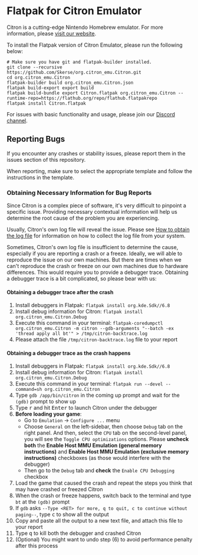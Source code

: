 # Flatpak for Citron Emulator

Citron is a cutting-edge Nintendo Homebrew emulator. For more information, please [visit our website](https://citron-emu.org/).

To install the Flatpak version of Citron Emulator, please run the following below: 

```
# Make sure you have git and flatpak-builder installed.
git clone --recursive https://github.com/Skerse/org.citron_emu.Citron.git
cd org.citron_emu.Citron
flatpak-builder build org.citron_emu.Citron.json
flatpak build-export export build
flatpak build-bundle export Citron.flatpak org.citron_emu.Citron --runtime-repo=https://flathub.org/repo/flathub.flatpakrepo
flatpak install Citron.flatpak
```

For issues with basic functionality and usage, please join our [Discord channel](https://discord.gg/VcSDxrBYUJ).

## Reporting Bugs

If you encounter any crashes or stability issues, please report them in the issues section of this repository.

When reporting, make sure to select the appropriate template and follow the instructions in the template.

### Obtaining Necessary Information for Bug Reports

Since Citron is a complex piece of software, it's very difficult to pinpoint a specific issue. Providing necessary contextual information will help us determine the root cause of the problem you are experiencing.

Usually, Citron's own log file will reveal the issue. Please see [How to obtain the log file](https://yuzu-emu.org/help/reference/log-files/) for information on how to collect the log file from your system.

Sometimes, Citron's own log file is insufficient to determine the cause, especially if you are reporting a crash or a freeze.
Ideally, we will able to reproduce the issue on our own machines. But there are times when we can't reproduce the crash or freeze on our own machines due to hardware differences. This would require you to provide a debugger trace.
Obtaining a debugger trace is a bit complicated, so please bear with us:

#### Obtaining a debugger trace after the crash

1. Install debuggers in Flatpak: `flatpak install org.kde.Sdk//6.8`
2. Install debug information for Citron: `flatpak install org.citron_emu.Citron.Debug`
3. Execute this command in your terminal: `flatpak-coredumpctl org.citron_emu.Citron -m citron --gdb-arguments "--batch -ex 'thread apply all bt'" > /tmp/citron-backtrace.log`
4. Please attach the file `/tmp/citron-backtrace.log` file to your report

#### Obtaining a debugger trace as the crash happens

1. Install debuggers in Flatpak: `flatpak install org.kde.Sdk//6.8`
2. Install debug information for Citron: `flatpak install org.citron_emu.Citron.Debug`
3. Execute this command in your terminal: `flatpak run --devel --command=sh org.citron_emu.Citron`
4. Type `gdb /app/bin/citron` in the coming up prompt and wait for the `(gdb)` prompt to show up
5. Type <kbd>r</kbd> and hit <kbd>Enter</kbd> to launch Citron under the debugger
6. **Before loading your game**:
    - Go to `Emulation` -> `Configure ...` menu
    - Choose `General` on the left-sidebar, then choose `Debug` tab on the right panel. And then, select the `CPU` tab on the second-level panel, you will see the `Toggle CPU optimizations` options. Please **uncheck both** the **Enable Host MMU Emulation (general memory instructions)** and **Enable Host MMU Emulation (exclusive memory instructions)** checkboxes (as those would interfere with the debugger)
    - Then go to the `Debug` tab and **check** the `Enable CPU Debugging` checkbox
7. Load the game that caused the crash and repeat the steps you think that may have crashed or freezed Citron
8. When the crash or freeze happens, switch back to the terminal and type `bt` at the `(gdb)` prompt
9. If `gdb` asks `--Type <RET> for more, q to quit, c to continue without paging--`, type <kbd>c</kbd> to show all the output
10. Copy and paste all the output to a new text file, and attach this file to your report
11. Type <kbd>q</kbd> to kill both the debugger and crashed Citron
12. (Optional) You might want to undo step (6) to avoid performance penalty after this process
